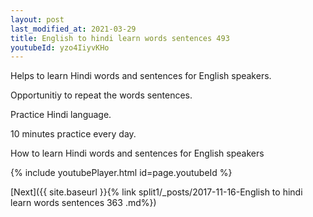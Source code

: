 ```yaml
---
layout: post
last_modified_at: 2021-03-29
title: English to hindi learn words sentences 493 
youtubeId: yzo4IiyvKHo
---
```

 
 
Helps to learn Hindi words and sentences for English speakers.

Opportunitiy to repeat the words sentences. 

Practice Hindi language. 
 
10 minutes practice every day. 
 
How to learn Hindi words and sentences for English speakers 
 
{% include youtubePlayer.html id=page.youtubeId %}
 
 
[Next]({{ site.baseurl }}{% link  split1/_posts/2017-11-16-English to hindi learn words sentences 363 .md%})
 
